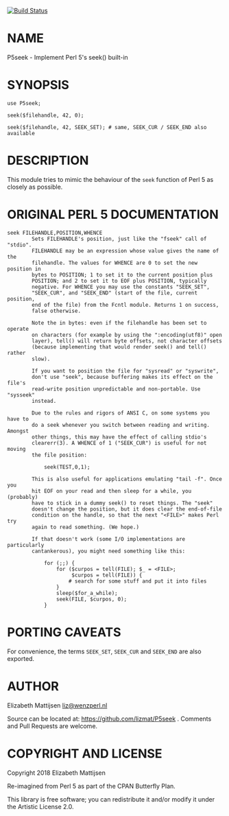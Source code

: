 [![Build Status](https://travis-ci.org/lizmat/P5seek.svg?branch=master)](https://travis-ci.org/lizmat/P5seek)

NAME
====

P5seek - Implement Perl 5's seek() built-in

SYNOPSIS
========

    use P5seek;

    seek($filehandle, 42, 0);

    seek($filehandle, 42, SEEK_SET); # same, SEEK_CUR / SEEK_END also available

DESCRIPTION
===========

This module tries to mimic the behaviour of the `seek` function of Perl 5 as closely as possible.

ORIGINAL PERL 5 DOCUMENTATION
=============================

    seek FILEHANDLE,POSITION,WHENCE
            Sets FILEHANDLE's position, just like the "fseek" call of "stdio".
            FILEHANDLE may be an expression whose value gives the name of the
            filehandle. The values for WHENCE are 0 to set the new position in
            bytes to POSITION; 1 to set it to the current position plus
            POSITION; and 2 to set it to EOF plus POSITION, typically
            negative. For WHENCE you may use the constants "SEEK_SET",
            "SEEK_CUR", and "SEEK_END" (start of the file, current position,
            end of the file) from the Fcntl module. Returns 1 on success,
            false otherwise.

            Note the in bytes: even if the filehandle has been set to operate
            on characters (for example by using the ":encoding(utf8)" open
            layer), tell() will return byte offsets, not character offsets
            (because implementing that would render seek() and tell() rather
            slow).

            If you want to position the file for "sysread" or "syswrite",
            don't use "seek", because buffering makes its effect on the file's
            read-write position unpredictable and non-portable. Use "sysseek"
            instead.

            Due to the rules and rigors of ANSI C, on some systems you have to
            do a seek whenever you switch between reading and writing. Amongst
            other things, this may have the effect of calling stdio's
            clearerr(3). A WHENCE of 1 ("SEEK_CUR") is useful for not moving
            the file position:

                seek(TEST,0,1);

            This is also useful for applications emulating "tail -f". Once you
            hit EOF on your read and then sleep for a while, you (probably)
            have to stick in a dummy seek() to reset things. The "seek"
            doesn't change the position, but it does clear the end-of-file
            condition on the handle, so that the next "<FILE>" makes Perl try
            again to read something. (We hope.)

            If that doesn't work (some I/O implementations are particularly
            cantankerous), you might need something like this:

                for (;;) {
                    for ($curpos = tell(FILE); $_ = <FILE>;
                         $curpos = tell(FILE)) {
                        # search for some stuff and put it into files
                    }
                    sleep($for_a_while);
                    seek(FILE, $curpos, 0);
                }

PORTING CAVEATS
===============

For convenience, the terms `SEEK_SET`, `SEEK_CUR` and `SEEK_END` are also exported.

AUTHOR
======

Elizabeth Mattijsen <liz@wenzperl.nl>

Source can be located at: https://github.com/lizmat/P5seek . Comments and Pull Requests are welcome.

COPYRIGHT AND LICENSE
=====================

Copyright 2018 Elizabeth Mattijsen

Re-imagined from Perl 5 as part of the CPAN Butterfly Plan.

This library is free software; you can redistribute it and/or modify it under the Artistic License 2.0.

